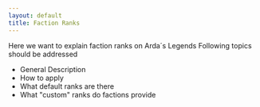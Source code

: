 ```yaml
---
layout: default
title: Faction Ranks
---
```

Here we want to explain faction ranks on Arda´s Legends
Following topics should be addressed
- General Description
- How to apply
- What default ranks are there
- What "custom" ranks do factions provide
